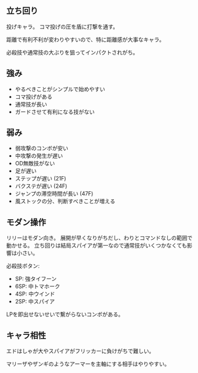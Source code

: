 ## 立ち回り

投げキャラ。
コマ投げの圧を盾に打撃を通す。

距離で有利不利が変わりやすいので、特に距離感が大事なキャラ。

必殺技や通常技の大ぶりを狙ってインパクトされがち。

## 強み

- やるべきことがシンプルで始めやすい
- コマ投げがある
- 通常技が長い
- ガードさせて有利になる技がない

## 弱み

- 弱攻撃のコンボが安い
- 中攻撃の発生が遅い
- OD無敵技がない
- 足が遅い
- ステップが遅い (21F)
- バクステが遅い (24F)
- ジャンプの滞空時間が長い (47F)
- 風ストックの分、判断すべきことが増える

## モダン操作

リリーはモダン向き。
展開が早くなりがちだし、わりとコマンドなしの範囲で動かせる。
立ち回りは結局スパイアが第一なので通常技がいくつかなくても影響は小さい。

必殺技ボタン:

- SP: 強タイフーン
- 6SP: 中トマホーク
- 4SP: 中ウインド
- 2SP: 中スパイア

LPを即出せないせいで繋がらないコンボがある。

## キャラ相性

エドはしゃが大やスパイアがフリッカーに負けがちで難しい。

マリーザやザンギのようなアーマーを主軸にする相手はやりやすい。
